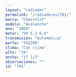 ```yaml
---
layout: "radiador"
permalink: "/radiadores/701/"
marca: "Chevrolet"
modelo: "Avalanche"
ano: "2004"
motor: "V8 5.3 6.0"
transmision: "Automática"
parte: "432298"
clima: "Con clima"
alto: "34"
ancho: "17 1/2"
observaciones: ""
id: "701"
---
```


